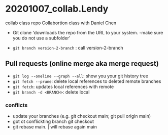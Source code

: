 # 20201007_collab.Lendy
collab class repo
Collabortion class with Daniel Chen

- Git clone <URL> 'downloads the repo from the URL to your system.
   -make sure you do not use a subfolder' <URL>

- `git branch version-2-branch` : call version-2-branch

## Pull requests (online merge aka merge request)
- `git log --oneline --graph --all`: show you your git history tree
- `git fetch --prune`: delete local references to deleted remote branches
- `git fetch`: updates local references with remote
- `git branch -d <BRANCH>`: delete local <BRANCH>



### conflicts
- update your branches (e.g.  git checkout main; git pull origin main)
- got ot conflickting branch git checkout
- git rebase main. | will rebase <branch> again main
